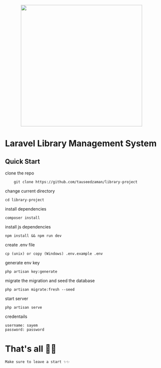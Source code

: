 <p align="center"><a href="https://laravel.com" target="_blank"><img src="{{ asset('images/library.png') }}" width="400"></a></p>

# Laravel Library Management System

## Quick Start 
clone the repo
```
    git clone https://github.com/tauseedzaman/library-project
```

change current directory

```
cd library-project
```
install dependencies
```
composer install
````
install js dependencies
```
npm install && npm run dev
````
create .env file
```
cp (unix) or copy (Windows) .env.example .env
```
generate env key
```
php artisan key:generate
```
migrate the migration and seed the database
```
php artisan migrate:fresh --seed
```
start server
```
php artisan serve
```
credentails
```
username: sayem
password: password
```
# That's all 🎊🎉 

```
Make sure to leave a start ✨✨
```

